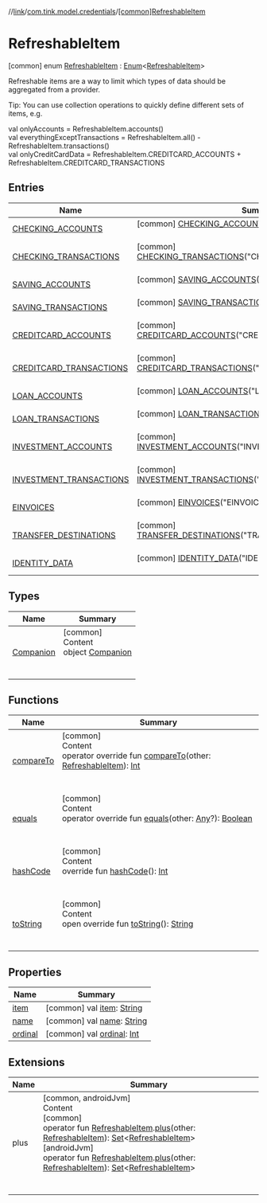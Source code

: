 //[link](../../index.md)/[com.tink.model.credentials](../index.md)/[[common]RefreshableItem](index.md)



# RefreshableItem  
 [common] enum [RefreshableItem](index.md) : [Enum](https://kotlinlang.org/api/latest/jvm/stdlib/kotlin/-enum/index.html)<[RefreshableItem](index.md)> 

Refreshable items are a way to limit which types of data should be aggregated from a provider.



Tip: You can use collection operations to quickly define different sets of items, e.g.

val onlyAccounts = RefreshableItem.accounts()  
val everythingExceptTransactions = RefreshableItem.all() - RefreshableItem.transactions()  
val onlyCreditCardData = RefreshableItem.CREDITCARD_ACCOUNTS + RefreshableItem.CREDITCARD_TRANSACTIONS   


## Entries  
  
|  Name|  Summary| 
|---|---|
| <a name="com.tink.model.credentials/RefreshableItem.CHECKING_ACCOUNTS///PointingToDeclaration/"></a>[CHECKING_ACCOUNTS](-c-h-e-c-k-i-n-g_-a-c-c-o-u-n-t-s/index.md)| <a name="com.tink.model.credentials/RefreshableItem.CHECKING_ACCOUNTS///PointingToDeclaration/"></a> [common] [CHECKING_ACCOUNTS](-c-h-e-c-k-i-n-g_-a-c-c-o-u-n-t-s/index.md)("CHECKING_ACCOUNTS")  <br>   <br>
| <a name="com.tink.model.credentials/RefreshableItem.CHECKING_TRANSACTIONS///PointingToDeclaration/"></a>[CHECKING_TRANSACTIONS](-c-h-e-c-k-i-n-g_-t-r-a-n-s-a-c-t-i-o-n-s/index.md)| <a name="com.tink.model.credentials/RefreshableItem.CHECKING_TRANSACTIONS///PointingToDeclaration/"></a> [common] [CHECKING_TRANSACTIONS](-c-h-e-c-k-i-n-g_-t-r-a-n-s-a-c-t-i-o-n-s/index.md)("CHECKING_TRANSACTIONS")  <br>   <br>
| <a name="com.tink.model.credentials/RefreshableItem.SAVING_ACCOUNTS///PointingToDeclaration/"></a>[SAVING_ACCOUNTS](-s-a-v-i-n-g_-a-c-c-o-u-n-t-s/index.md)| <a name="com.tink.model.credentials/RefreshableItem.SAVING_ACCOUNTS///PointingToDeclaration/"></a> [common] [SAVING_ACCOUNTS](-s-a-v-i-n-g_-a-c-c-o-u-n-t-s/index.md)("SAVING_ACCOUNTS")  <br>   <br>
| <a name="com.tink.model.credentials/RefreshableItem.SAVING_TRANSACTIONS///PointingToDeclaration/"></a>[SAVING_TRANSACTIONS](-s-a-v-i-n-g_-t-r-a-n-s-a-c-t-i-o-n-s/index.md)| <a name="com.tink.model.credentials/RefreshableItem.SAVING_TRANSACTIONS///PointingToDeclaration/"></a> [common] [SAVING_TRANSACTIONS](-s-a-v-i-n-g_-t-r-a-n-s-a-c-t-i-o-n-s/index.md)("SAVING_TRANSACTIONS")  <br>   <br>
| <a name="com.tink.model.credentials/RefreshableItem.CREDITCARD_ACCOUNTS///PointingToDeclaration/"></a>[CREDITCARD_ACCOUNTS](-c-r-e-d-i-t-c-a-r-d_-a-c-c-o-u-n-t-s/index.md)| <a name="com.tink.model.credentials/RefreshableItem.CREDITCARD_ACCOUNTS///PointingToDeclaration/"></a> [common] [CREDITCARD_ACCOUNTS](-c-r-e-d-i-t-c-a-r-d_-a-c-c-o-u-n-t-s/index.md)("CREDITCARD_ACCOUNTS")  <br>   <br>
| <a name="com.tink.model.credentials/RefreshableItem.CREDITCARD_TRANSACTIONS///PointingToDeclaration/"></a>[CREDITCARD_TRANSACTIONS](-c-r-e-d-i-t-c-a-r-d_-t-r-a-n-s-a-c-t-i-o-n-s/index.md)| <a name="com.tink.model.credentials/RefreshableItem.CREDITCARD_TRANSACTIONS///PointingToDeclaration/"></a> [common] [CREDITCARD_TRANSACTIONS](-c-r-e-d-i-t-c-a-r-d_-t-r-a-n-s-a-c-t-i-o-n-s/index.md)("CREDITCARD_TRANSACTIONS")  <br>   <br>
| <a name="com.tink.model.credentials/RefreshableItem.LOAN_ACCOUNTS///PointingToDeclaration/"></a>[LOAN_ACCOUNTS](-l-o-a-n_-a-c-c-o-u-n-t-s/index.md)| <a name="com.tink.model.credentials/RefreshableItem.LOAN_ACCOUNTS///PointingToDeclaration/"></a> [common] [LOAN_ACCOUNTS](-l-o-a-n_-a-c-c-o-u-n-t-s/index.md)("LOAN_ACCOUNTS")  <br>   <br>
| <a name="com.tink.model.credentials/RefreshableItem.LOAN_TRANSACTIONS///PointingToDeclaration/"></a>[LOAN_TRANSACTIONS](-l-o-a-n_-t-r-a-n-s-a-c-t-i-o-n-s/index.md)| <a name="com.tink.model.credentials/RefreshableItem.LOAN_TRANSACTIONS///PointingToDeclaration/"></a> [common] [LOAN_TRANSACTIONS](-l-o-a-n_-t-r-a-n-s-a-c-t-i-o-n-s/index.md)("LOAN_TRANSACTIONS")  <br>   <br>
| <a name="com.tink.model.credentials/RefreshableItem.INVESTMENT_ACCOUNTS///PointingToDeclaration/"></a>[INVESTMENT_ACCOUNTS](-i-n-v-e-s-t-m-e-n-t_-a-c-c-o-u-n-t-s/index.md)| <a name="com.tink.model.credentials/RefreshableItem.INVESTMENT_ACCOUNTS///PointingToDeclaration/"></a> [common] [INVESTMENT_ACCOUNTS](-i-n-v-e-s-t-m-e-n-t_-a-c-c-o-u-n-t-s/index.md)("INVESTMENT_ACCOUNTS")  <br>   <br>
| <a name="com.tink.model.credentials/RefreshableItem.INVESTMENT_TRANSACTIONS///PointingToDeclaration/"></a>[INVESTMENT_TRANSACTIONS](-i-n-v-e-s-t-m-e-n-t_-t-r-a-n-s-a-c-t-i-o-n-s/index.md)| <a name="com.tink.model.credentials/RefreshableItem.INVESTMENT_TRANSACTIONS///PointingToDeclaration/"></a> [common] [INVESTMENT_TRANSACTIONS](-i-n-v-e-s-t-m-e-n-t_-t-r-a-n-s-a-c-t-i-o-n-s/index.md)("INVESTMENT_TRANSACTIONS")  <br>   <br>
| <a name="com.tink.model.credentials/RefreshableItem.EINVOICES///PointingToDeclaration/"></a>[EINVOICES](-e-i-n-v-o-i-c-e-s/index.md)| <a name="com.tink.model.credentials/RefreshableItem.EINVOICES///PointingToDeclaration/"></a> [common] [EINVOICES](-e-i-n-v-o-i-c-e-s/index.md)("EINVOICES")  <br>   <br>
| <a name="com.tink.model.credentials/RefreshableItem.TRANSFER_DESTINATIONS///PointingToDeclaration/"></a>[TRANSFER_DESTINATIONS](-t-r-a-n-s-f-e-r_-d-e-s-t-i-n-a-t-i-o-n-s/index.md)| <a name="com.tink.model.credentials/RefreshableItem.TRANSFER_DESTINATIONS///PointingToDeclaration/"></a> [common] [TRANSFER_DESTINATIONS](-t-r-a-n-s-f-e-r_-d-e-s-t-i-n-a-t-i-o-n-s/index.md)("TRANSFER_DESTINATIONS")  <br>   <br>
| <a name="com.tink.model.credentials/RefreshableItem.IDENTITY_DATA///PointingToDeclaration/"></a>[IDENTITY_DATA](-i-d-e-n-t-i-t-y_-d-a-t-a/index.md)| <a name="com.tink.model.credentials/RefreshableItem.IDENTITY_DATA///PointingToDeclaration/"></a> [common] [IDENTITY_DATA](-i-d-e-n-t-i-t-y_-d-a-t-a/index.md)("IDENTITY_DATA")  <br>   <br>


## Types  
  
|  Name|  Summary| 
|---|---|
| <a name="com.tink.model.credentials/RefreshableItem.Companion///PointingToDeclaration/"></a>[Companion](-companion/index.md)| <a name="com.tink.model.credentials/RefreshableItem.Companion///PointingToDeclaration/"></a>[common]  <br>Content  <br>object [Companion](-companion/index.md)  <br><br><br>


## Functions  
  
|  Name|  Summary| 
|---|---|
| <a name="kotlin/Enum/compareTo/#com.tink.model.credentials.RefreshableItem/PointingToDeclaration/"></a>[compareTo](-i-d-e-n-t-i-t-y_-d-a-t-a/index.md#%5Bkotlin%2FEnum%2FcompareTo%2F%23com.tink.model.credentials.RefreshableItem%2FPointingToDeclaration%2F%5D%2FFunctions%2F1135467963)| <a name="kotlin/Enum/compareTo/#com.tink.model.credentials.RefreshableItem/PointingToDeclaration/"></a>[common]  <br>Content  <br>operator override fun [compareTo](-i-d-e-n-t-i-t-y_-d-a-t-a/index.md#%5Bkotlin%2FEnum%2FcompareTo%2F%23com.tink.model.credentials.RefreshableItem%2FPointingToDeclaration%2F%5D%2FFunctions%2F1135467963)(other: [RefreshableItem](index.md)): [Int](https://kotlinlang.org/api/latest/jvm/stdlib/kotlin/-int/index.html)  <br><br><br>
| <a name="kotlin/Enum/equals/#kotlin.Any?/PointingToDeclaration/"></a>[equals](../../com.tink.model.transfer/[common]-signable-operation/-type/-u-n-k-n-o-w-n/index.md#%5Bkotlin%2FEnum%2Fequals%2F%23kotlin.Any%3F%2FPointingToDeclaration%2F%5D%2FFunctions%2F1135467963)| <a name="kotlin/Enum/equals/#kotlin.Any?/PointingToDeclaration/"></a>[common]  <br>Content  <br>operator override fun [equals](../../com.tink.model.transfer/[common]-signable-operation/-type/-u-n-k-n-o-w-n/index.md#%5Bkotlin%2FEnum%2Fequals%2F%23kotlin.Any%3F%2FPointingToDeclaration%2F%5D%2FFunctions%2F1135467963)(other: [Any](https://kotlinlang.org/api/latest/jvm/stdlib/kotlin/-any/index.html)?): [Boolean](https://kotlinlang.org/api/latest/jvm/stdlib/kotlin/-boolean/index.html)  <br><br><br>
| <a name="kotlin/Enum/hashCode/#/PointingToDeclaration/"></a>[hashCode](../../com.tink.model.transfer/[common]-signable-operation/-type/-u-n-k-n-o-w-n/index.md#%5Bkotlin%2FEnum%2FhashCode%2F%23%2FPointingToDeclaration%2F%5D%2FFunctions%2F1135467963)| <a name="kotlin/Enum/hashCode/#/PointingToDeclaration/"></a>[common]  <br>Content  <br>override fun [hashCode](../../com.tink.model.transfer/[common]-signable-operation/-type/-u-n-k-n-o-w-n/index.md#%5Bkotlin%2FEnum%2FhashCode%2F%23%2FPointingToDeclaration%2F%5D%2FFunctions%2F1135467963)(): [Int](https://kotlinlang.org/api/latest/jvm/stdlib/kotlin/-int/index.html)  <br><br><br>
| <a name="kotlin/Enum/toString/#/PointingToDeclaration/"></a>[toString](../../com.tink.model.transfer/[common]-signable-operation/-type/-u-n-k-n-o-w-n/index.md#%5Bkotlin%2FEnum%2FtoString%2F%23%2FPointingToDeclaration%2F%5D%2FFunctions%2F1135467963)| <a name="kotlin/Enum/toString/#/PointingToDeclaration/"></a>[common]  <br>Content  <br>open override fun [toString](../../com.tink.model.transfer/[common]-signable-operation/-type/-u-n-k-n-o-w-n/index.md#%5Bkotlin%2FEnum%2FtoString%2F%23%2FPointingToDeclaration%2F%5D%2FFunctions%2F1135467963)(): [String](https://kotlinlang.org/api/latest/jvm/stdlib/kotlin/-string/index.html)  <br><br><br>


## Properties  
  
|  Name|  Summary| 
|---|---|
| <a name="com.tink.model.credentials/RefreshableItem/item/#/PointingToDeclaration/"></a>[item](item.md)| <a name="com.tink.model.credentials/RefreshableItem/item/#/PointingToDeclaration/"></a> [common] val [item](item.md): [String](https://kotlinlang.org/api/latest/jvm/stdlib/kotlin/-string/index.html)   <br>
| <a name="com.tink.model.credentials/RefreshableItem/name/#/PointingToDeclaration/"></a>[name](index.md#%5Bcom.tink.model.credentials%2FRefreshableItem%2Fname%2F%23%2FPointingToDeclaration%2F%5D%2FProperties%2F1135467963)| <a name="com.tink.model.credentials/RefreshableItem/name/#/PointingToDeclaration/"></a> [common] val [name](index.md#%5Bcom.tink.model.credentials%2FRefreshableItem%2Fname%2F%23%2FPointingToDeclaration%2F%5D%2FProperties%2F1135467963): [String](https://kotlinlang.org/api/latest/jvm/stdlib/kotlin/-string/index.html)   <br>
| <a name="com.tink.model.credentials/RefreshableItem/ordinal/#/PointingToDeclaration/"></a>[ordinal](index.md#%5Bcom.tink.model.credentials%2FRefreshableItem%2Fordinal%2F%23%2FPointingToDeclaration%2F%5D%2FProperties%2F1135467963)| <a name="com.tink.model.credentials/RefreshableItem/ordinal/#/PointingToDeclaration/"></a> [common] val [ordinal](index.md#%5Bcom.tink.model.credentials%2FRefreshableItem%2Fordinal%2F%23%2FPointingToDeclaration%2F%5D%2FProperties%2F1135467963): [Int](https://kotlinlang.org/api/latest/jvm/stdlib/kotlin/-int/index.html)   <br>


## Extensions  
  
|  Name|  Summary| 
|---|---|
| <a name="com.tink.model.credentials//plus/com.tink.model.credentials.RefreshableItem#com.tink.model.credentials.RefreshableItem/PointingToDeclaration/"></a>plus| <a name="com.tink.model.credentials//plus/com.tink.model.credentials.RefreshableItem#com.tink.model.credentials.RefreshableItem/PointingToDeclaration/"></a>[common, androidJvm]  <br>Content  <br>[common]  <br>operator fun [RefreshableItem](index.md).[plus](../[common]plus.md)(other: [RefreshableItem](index.md)): [Set](https://kotlinlang.org/api/latest/jvm/stdlib/kotlin.collections/-set/index.html)<[RefreshableItem](index.md)>  <br>[androidJvm]  <br>operator fun [RefreshableItem](../[android-jvm]-refreshable-item/index.md).[plus](../[android-jvm]plus.md)(other: [RefreshableItem](../[android-jvm]-refreshable-item/index.md)): [Set](https://kotlinlang.org/api/latest/jvm/stdlib/kotlin.collections/-set/index.html)<[RefreshableItem](../[android-jvm]-refreshable-item/index.md)>  <br><br><br>

